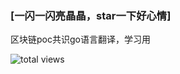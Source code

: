 ### [一闪一闪亮晶晶，star一下好心情]
区块链poc共识go语言翻译，学习用


![total views](https://raw.githubusercontent.com/Rennbon/poc-consensus/traffic/total_views.svg)
